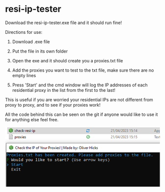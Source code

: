 # resi-ip-tester
Download the resi-ip-tester.exe file and it should run fine!

Directions for use:

1. Download .exe file

2. Put the file in its own folder

3. Open the exe and it should create you a proxies.txt file

4. Add the proxies you want to test to the txt file, make sure there are no empty lines

5. Press 'Start' and the cmd window will log the IP addresses of each residential proxy in the list from the first to the last!

This is useful if you are worried your residential IPs are not different from proxy to proxy, and to see if your proxies work!

All the code behind this can be seen on the git if anyone would like to use it for anything else feel free.

![Start Page](image.png)
